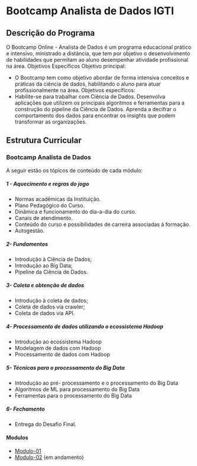 # Bootcamp Analista de Dados IGTI

## Descrição do Programa
O Bootcamp Online - Analista de Dados é um programa educacional prático e intensivo,
ministrado a distância, que tem por objetivo o desenvolvimento de habilidades que
permitam ao aluno desempenhar atividade profissional na área.
Objetivos Específicos
Objetivo principal:
- O Bootcamp tem como objetivo abordar de forma intensiva conceitos e práticas da
ciência de dados, habilitando o aluno para atuar profissionalmente na área.
Objetivos específicos:
- Habilite-se para trabalhar com Ciência de Dados. Desenvolva aplicações que
utilizem os principais algoritmos e ferramentas para a construção do pipeline da
Ciência de Dados. Aprenda a decifrar o comportamento dos dados para encontrar
os insights que podem transformar as organizações.

## Estrutura Curricular
### Bootcamp Analista de Dados
A seguir estão os tópicos de conteúdo de cada módulo:
##### 1 - Aquecimento e regras do jogo
- Normas acadêmicas da Instituição.
- Plano Pedagógico do Curso.
- Dinâmica e funcionamento do dia-a-dia do curso.
- Canais de atendimento.
- Conteúdo do curso e possibilidades de carreira associadas à formação.
- Autogestão.
##### 2- Fundamentos
- Introdução à Ciência de Dados;
- Introdução ao Big Data;
- Pipeline da Ciência de Dados.
##### 3- Coleta e obtenção de dados
- Introdução à coleta de dados;
- Coleta de dados via crawler;
- Coleta de dados via API.
##### 4- Processamento de dados utilizando o ecossistema Hadoop
- Introdução ao ecossistema Hadoop
- Modelagem de dados com Hadoop
- Processamento de dados com Hadoop
##### 5- Técnicas para o processamento do Big Data
- Introdução ao pré- processamento e o processamento do Big Data
- Algoritmos de ML para processamento do Big Data
- Ferramentas para o processamento do Big Data
##### 6- Fechamento
- Entrega do Desafio Final.
#### Modulos
* [Modulo-01](https://github.com/Collumbus/Bootcamp-Analista-de-Dados-IGTI/tree/master/Modulo-01)
* [Modulo-02]() (em andamento)
